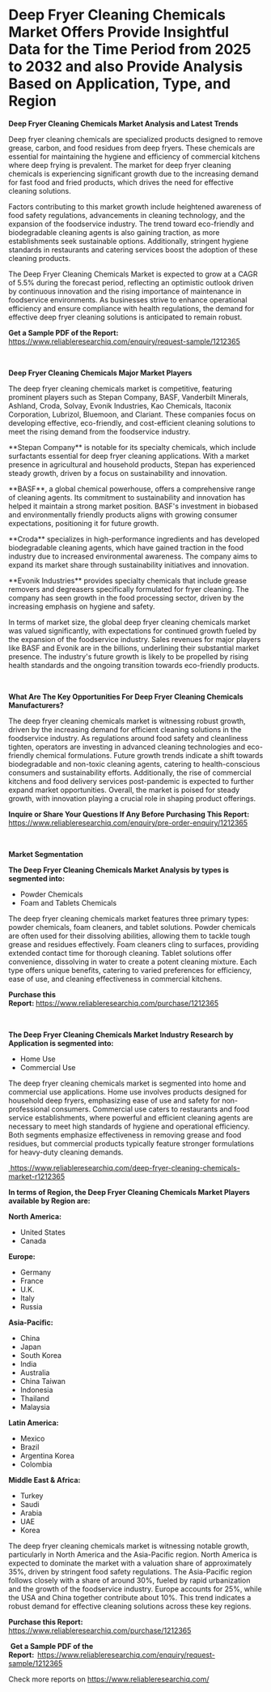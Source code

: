 <p><h1>Deep Fryer Cleaning Chemicals Market Offers Provide Insightful Data for the Time Period from 2025 to 2032 and also Provide Analysis Based on Application, Type, and Region</h1></p><p><strong>Deep Fryer Cleaning Chemicals Market Analysis and Latest Trends</strong></p>
<p><p>Deep fryer cleaning chemicals are specialized products designed to remove grease, carbon, and food residues from deep fryers. These chemicals are essential for maintaining the hygiene and efficiency of commercial kitchens where deep frying is prevalent. The market for deep fryer cleaning chemicals is experiencing significant growth due to the increasing demand for fast food and fried products, which drives the need for effective cleaning solutions. </p><p>Factors contributing to this market growth include heightened awareness of food safety regulations, advancements in cleaning technology, and the expansion of the foodservice industry. The trend toward eco-friendly and biodegradable cleaning agents is also gaining traction, as more establishments seek sustainable options. Additionally, stringent hygiene standards in restaurants and catering services boost the adoption of these cleaning products. </p><p>The Deep Fryer Cleaning Chemicals Market is expected to grow at a CAGR of 5.5% during the forecast period, reflecting an optimistic outlook driven by continuous innovation and the rising importance of maintenance in foodservice environments. As businesses strive to enhance operational efficiency and ensure compliance with health regulations, the demand for effective deep fryer cleaning solutions is anticipated to remain robust.</p></p>
<p><strong>Get a Sample PDF of the Report:&nbsp;</strong> <a href="https://www.reliableresearchiq.com/enquiry/request-sample/1212365?utm_campaign=2758&utm_medium=2&utm_source=Github&utm_content=ia&utm_term=24032025&utm_id=deep-fryer-cleaning-chemicals">https://www.reliableresearchiq.com/enquiry/request-sample/1212365</a></p>
<p>&nbsp;</p>
<p><strong>Deep Fryer Cleaning Chemicals Major Market Players</strong></p>
<p><p>The deep fryer cleaning chemicals market is competitive, featuring prominent players such as Stepan Company, BASF, Vanderbilt Minerals, Ashland, Croda, Solvay, Evonik Industries, Kao Chemicals, Itaconix Corporation, Lubrizol, Bluemoon, and Clariant. These companies focus on developing effective, eco-friendly, and cost-efficient cleaning solutions to meet the rising demand from the foodservice industry.</p><p>**Stepan Company** is notable for its specialty chemicals, which include surfactants essential for deep fryer cleaning applications. With a market presence in agricultural and household products, Stepan has experienced steady growth, driven by a focus on sustainability and innovation. </p><p>**BASF**, a global chemical powerhouse, offers a comprehensive range of cleaning agents. Its commitment to sustainability and innovation has helped it maintain a strong market position. BASF's investment in biobased and environmentally friendly products aligns with growing consumer expectations, positioning it for future growth.</p><p>**Croda** specializes in high-performance ingredients and has developed biodegradable cleaning agents, which have gained traction in the food industry due to increased environmental awareness. The company aims to expand its market share through sustainability initiatives and innovation.</p><p>**Evonik Industries** provides specialty chemicals that include grease removers and degreasers specifically formulated for fryer cleaning. The company has seen growth in the food processing sector, driven by the increasing emphasis on hygiene and safety.</p><p>In terms of market size, the global deep fryer cleaning chemicals market was valued significantly, with expectations for continued growth fueled by the expansion of the foodservice industry. Sales revenues for major players like BASF and Evonik are in the billions, underlining their substantial market presence. The industry's future growth is likely to be propelled by rising health standards and the ongoing transition towards eco-friendly products.</p></p>
<p>&nbsp;</p>
<p><strong>What Are The Key Opportunities For Deep Fryer Cleaning Chemicals Manufacturers?</strong></p>
<p><p>The deep fryer cleaning chemicals market is witnessing robust growth, driven by the increasing demand for efficient cleaning solutions in the foodservice industry. As regulations around food safety and cleanliness tighten, operators are investing in advanced cleaning technologies and eco-friendly chemical formulations. Future growth trends indicate a shift towards biodegradable and non-toxic cleaning agents, catering to health-conscious consumers and sustainability efforts. Additionally, the rise of commercial kitchens and food delivery services post-pandemic is expected to further expand market opportunities. Overall, the market is poised for steady growth, with innovation playing a crucial role in shaping product offerings.</p></p>
<p><strong>Inquire or Share Your Questions If Any Before Purchasing This Report:</strong> <a href="https://www.reliableresearchiq.com/enquiry/pre-order-enquiry/1212365?utm_campaign=2758&utm_medium=2&utm_source=Github&utm_content=ia&utm_term=24032025&utm_id=deep-fryer-cleaning-chemicals">https://www.reliableresearchiq.com/enquiry/pre-order-enquiry/1212365</a></p>
<p>&nbsp;</p>
<p><strong>Market Segmentation</strong></p>
<p><strong>The Deep Fryer Cleaning Chemicals Market Analysis by types is segmented into:</strong></p>
<p><ul><li>Powder Chemicals</li><li>Foam and Tablets Chemicals</li></ul></p>
<p><p>The deep fryer cleaning chemicals market features three primary types: powder chemicals, foam cleaners, and tablet solutions. Powder chemicals are often used for their dissolving abilities, allowing them to tackle tough grease and residues effectively. Foam cleaners cling to surfaces, providing extended contact time for thorough cleaning. Tablet solutions offer convenience, dissolving in water to create a potent cleaning mixture. Each type offers unique benefits, catering to varied preferences for efficiency, ease of use, and cleaning effectiveness in commercial kitchens.</p></p>
<p><strong>Purchase this Report:&nbsp;</strong><a href="https://www.reliableresearchiq.com/purchase/1212365?utm_campaign=2758&utm_medium=2&utm_source=Github&utm_content=ia&utm_term=24032025&utm_id=deep-fryer-cleaning-chemicals">https://www.reliableresearchiq.com/purchase/1212365</a></p>
<p>&nbsp;</p>
<p><strong>The Deep Fryer Cleaning Chemicals Market Industry Research by Application is segmented into:</strong></p>
<p><ul><li>Home Use</li><li>Commercial Use</li></ul></p>
<p><p>The deep fryer cleaning chemicals market is segmented into home and commercial use applications. Home use involves products designed for household deep fryers, emphasizing ease of use and safety for non-professional consumers. Commercial use caters to restaurants and food service establishments, where powerful and efficient cleaning agents are necessary to meet high standards of hygiene and operational efficiency. Both segments emphasize effectiveness in removing grease and food residues, but commercial products typically feature stronger formulations for heavy-duty cleaning demands.</p></p>
<p><a href="https://www.reliableresearchiq.com/deep-fryer-cleaning-chemicals-market-r1212365?utm_campaign=2758&utm_medium=2&utm_source=Github&utm_content=ia&utm_term=24032025&utm_id=deep-fryer-cleaning-chemicals">&nbsp;https://www.reliableresearchiq.com/deep-fryer-cleaning-chemicals-market-r1212365</a></p>
<p><strong>In terms of Region, the Deep Fryer Cleaning Chemicals Market Players available by Region are:</strong></p>
<p>
    <p> <strong> North America: </strong>
        <ul>
            <li>United States</li>
            <li>Canada</li>
        </ul>
        </p> 
    <p> <strong> Europe: </strong>
        <ul>
            <li>Germany</li>
            <li>France</li>
            <li>U.K.</li>
            <li>Italy</li>
            <li>Russia</li>
        </ul>
        </p> 
    <p> <strong> Asia-Pacific: </strong>
        <ul>
            <li>China</li>
            <li>Japan</li>
            <li>South Korea</li>
            <li>India</li>
            <li>Australia</li>
            <li>China Taiwan</li>
            <li>Indonesia</li>
            <li>Thailand</li>
            <li>Malaysia</li>
        </ul>
        </p> 
    <p> <strong> Latin America: </strong>
        <ul>
            <li>Mexico</li>
            <li>Brazil</li>
            <li>Argentina Korea</li>
            <li>Colombia</li>
        </ul>
        </p> 
    <p> <strong> Middle East & Africa: </strong>
        <ul>
            <li>Turkey</li>
            <li>Saudi</li>
            <li>Arabia</li>
            <li>UAE</li>
            <li>Korea</li>
        </ul>
    </p>
    </p>
<p><p>The deep fryer cleaning chemicals market is witnessing notable growth, particularly in North America and the Asia-Pacific region. North America is expected to dominate the market with a valuation share of approximately 35%, driven by stringent food safety regulations. The Asia-Pacific region follows closely with a share of around 30%, fueled by rapid urbanization and the growth of the foodservice industry. Europe accounts for 25%, while the USA and China together contribute about 10%. This trend indicates a robust demand for effective cleaning solutions across these key regions.</p></p>
<p><strong>Purchase this Report: </strong><a href="https://www.reliableresearchiq.com/purchase/1212365?utm_campaign=2758&utm_medium=2&utm_source=Github&utm_content=ia&utm_term=24032025&utm_id=deep-fryer-cleaning-chemicals">https://www.reliableresearchiq.com/purchase/1212365</a></p>
<p>&nbsp;<strong>Get a Sample PDF of the Report:&nbsp;&nbsp;</strong><a href="https://www.reliableresearchiq.com/enquiry/request-sample/1212365?utm_campaign=2758&utm_medium=2&utm_source=Github&utm_content=ia&utm_term=24032025&utm_id=deep-fryer-cleaning-chemicals">https://www.reliableresearchiq.com/enquiry/request-sample/1212365</a></p>
<p><strong></strong></p>
<p>Check more reports on <a href="https://www.reliableresearchiq.com/?utm_campaign=2758&utm_medium=2&utm_source=Github&utm_content=ia&utm_term=24032025&utm_id=deep-fryer-cleaning-chemicals">https://www.reliableresearchiq.com/</a></p>